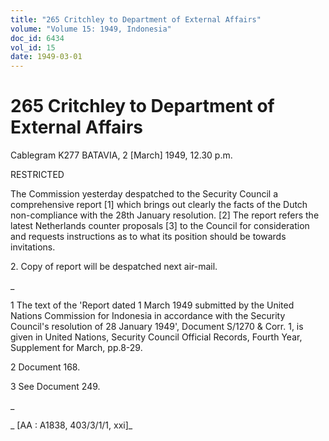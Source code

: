 ```yaml
---
title: "265 Critchley to Department of External Affairs"
volume: "Volume 15: 1949, Indonesia"
doc_id: 6434
vol_id: 15
date: 1949-03-01
---
```


# 265 Critchley to Department of External Affairs

Cablegram K277 BATAVIA, 2 [March] 1949, 12.30 p.m.

RESTRICTED

The Commission yesterday despatched to the Security Council a comprehensive report [1] which brings out clearly the facts of the Dutch non-compliance with the 28th January resolution. [2] The report refers the latest Netherlands counter proposals [3] to the Council for consideration and requests instructions as to what its position should be towards invitations.

2\. Copy of report will be despatched next air-mail.

_

1 The text of the 'Report dated 1 March 1949 submitted by the United Nations Commission for Indonesia in accordance with the Security Council's resolution of 28 January 1949', Document S/1270 &amp; Corr. 1, is given in United Nations, Security Council Official Records, Fourth Year, Supplement for March, pp.8-29.

2 Document 168.

3 See Document 249.

_

_ [AA : A1838, 403/3/1/1, xxi]_
